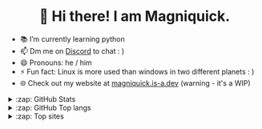 <h1 align='center'>
  👋 Hi there! I am Magniquick.
</h1>

- 📚 I’m currently learning python
- 📫 Dm me on [Discord](https://discordapp.com/users/715159111355990058) to chat : )
- 😄 Pronouns: he / him
- ⚡ Fun fact: Linux is more used than windows in two different planets : )
- 🌐 Check out my website at [magniquick.is-a.dev](https://magniquick.is-a.dev/) (warning - it's a WIP)

</details>

<details>
  <summary>:zap: GitHub Stats</summary>

  <img src="https://github-readme-stats.vercel.app/api?username=magniquick&title_color=96CDFB&icon_color=DDB6F2&&text_color=D9E0EE&bg_color=302D41&hide_border=true&border_radius=5">

</details>

<details>
  <summary>:zap: GitHub Top langs </summary>

  <img src="https://github-readme-stats.vercel.app/api/top-langs/?username=magniquick&layout=compact&title_color=96CDFB&icon_color=DDB6F2&text_color=D9E0EE&bg_color=302D41&hide_border=true&border_radius=5">
</details>

<details>
  <summary>:zap: Top sites </summary>
  
  [Google](https://google.com)
  
  [Discord](https://discord.com/app)
  
  [Reddit](https:reddit.com)
</details>